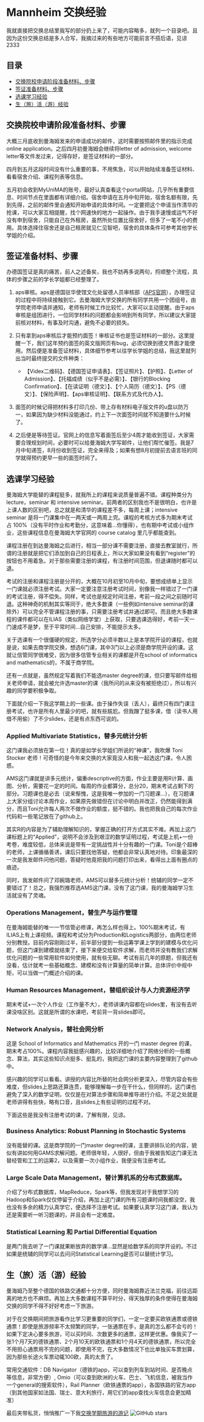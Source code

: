 # Mannheim 交换经验

我就直接把交换总结里我写的部分扔上来了，可能内容略多，就列一个目录吧。且因为这份交换总结是多人合写，我摘过来的有些地方可能前言不搭后语，见谅2333

## 目录

- [交换院校申请阶段准备材料、步骤](#1)
- [签证准备材料、步骤](#2)
- [选课学习经验](#3)
- [生（旅）活（游）经验](#4)

<h2 id="1">交换院校申请阶段准备材料、步骤</h2>

大概三月底收到曼海姆发来的申请成功的邮件，这时需要按照邮件里的指示完成online application。之后四月初曼海姆会继续将letter of admission, welcome letter等文件发过来，记得存好，是签证材料的一部分。

四月到五月这段时间没有什么重要的事，不用焦急，可以开始陆续准备签证材料、看看宿舍介绍、课程列表等信息。

五月初会收到MyUniMA的账号，最好认真查看这个portal网站，几乎所有重要信息、时间节点在里面都有详细介绍。宿舍申请在五月中旬开始，宿舍名额有限，先到先得，之前的邮件里会通知开始申请的具体时间。一定要把这个申请当作清华的抢课，可以大家互相提醒，找个网速快的地方一起操作。由于我手速慢或运气不好没有申到宿舍，只能自己在外租房，虽然所处位置比宿舍好，但多了一笔不小的费用。具体选择住宿舍还是自己租房就见仁见智吧，宿舍的具体条件可参考其他学长学姐的介绍。

<h2 id="2">签证准备材料、步骤</h2>

办德国签证是真的痛苦，前人之述备矣，我也不妨再多说两句，捋顺整个流程，具体的步骤之前的学长学姐都已经整理了。

1. aps审核。aps是德国驻华使馆文化处留德人员审核部（[APS官网](https://www.aps.org.cn/zh)），办理签证的过程中将持续接触到它。去曼海姆大学交换的所有同学共用一个团组号，由学院老师申请并通知，老师有时候工作比较忙，大家可以主动提醒。由于aps审核是组团进行，一位同学材料的问题都会影响到所有同学，所以建议大家提前核对材料，有事及时沟通，避免不必要的损失。

2. 只有拿到aps审核后才能预约面签！审核证书也是签证材料的一部分。这里提醒一下，我们这年预约面签的英文版网页有bug，必须切换到德文界面才能使用。然后便是准备签证材料，具体细节参考以往学长学姐的总结，我这里就列出当时最终提交的文件种类：

    - 【Videx二维码】、【德国签证申请表】、【签证照片】、【护照】、【Letter of Admission】、【托福成绩（似乎不是必需）】、【银行的Blocking Confirmation】、【在读证明（德文）】、【个人简历（德文）】、【PS（德文）】、【保险声明】、【aps审核证明】、【联系方式及代办人】。

3. 面签的时候记得把材料多打印几份、带上存有材料电子版文件的u盘以防万一，如果因为缺少材料没能通过，约上下一次面签时间就不知道要什么时候了。

4. 之后便是等待签证。官网上的信息写着面签后至少4周才能收到签证，大家需要合理规划时间，必要时可以给曼海姆大学写邮件，让他们帮忙催签。我是7月中旬递签，8月份收到签证，完全来得及；如果有想8月初提前去语言班的同学就得预约更早一些的面签时间了。

<h2 id="3">选课学习经验</h2>

曼海姆大学能替的课程挺多，就我所上的课程来说质量普遍不错。课程种类分为 lecture，seminar 和 intensive seminar。前两者的区别我也不是很明白，也许是上课人数的区别吧，总之就是和清华的课程差不多，每周上课；intensive seminar 是将一门课集中在一两天或一两周上完。课程的考核方式多为期末考试占 100%（没有平时作业和考勤分，这意味着…你懂得），也有期中考试或小组作业，这些课程信息在曼海姆大学官网的 course catalog 里几乎都能查到。

课程注册在到达曼海姆之后进行，相当一部分课不需要注册，直接去教室就行，所谓的注册就是把它们添加到自己的日程表上，所以大家如果没有看到“register”的按钮也不用着急。对于那些需要注册的课程，有注册时间范围，但退课随时都可以退。

考试的注册和课程注册是分开的，大概在10月初至10月中旬，要想成绩单上显示一门课就必须注册考试。大家一定要注意注册考试时间，别像我一样错过了一门课的考试注册，得不偿失。同样，考试也是规定时间注册，考前一段之间之前随时可退。这种神奇的机制其实等同于，绝大多数课（一些例如intensive seminar的课除外）可以完全不管课程注册的事，只需要注册考试并通过即可。而且绝大多数课程的课件都可以在ILIAS（类似网络学堂）上获取，只要选课选得好，考前一天一门速成不是梦，至于平常时间…自己安排，不能提示太多。

关于选课有一个很僵硬的规定，所选学分必须半数以上是本学院开设的课程，也就是说，如果去商学院交换，想选6门课，其中3门以上必须是商学院开设的课。这就让信管同学很难受，因为很多信管专业相关的课都是开在school of informatics and mathematics的，不属于商学院。

还有一点就是，虽然规定写着我们不能选master degree的课，但只要写邮件给相关老师申请，就会被允许选master的课（我所问的从来没有被拒绝过），所以有兴趣的同学要积极争取。

下面就介绍一下我这学期上的一些课。由于操作失误（丢人），最终只有四门课注册考试，也许是所有人里最少的吧，就有些尴尬。但我蹭了挺多课，借（读书人用借不用偷）了不少slides，还是有点东西可说的。

### Applied Multivariate Statistics，替多元统计分析

这门课我必须放在第一位！真的是如学长学姐们所说的“神课”，我吹爆 Toni Stocker 老师！可奇怪的是今年来交换的大家竟没人和我一起选这门课，令人困惑。

AMS这门课就是讲多元统计，偏重descriptive的方面，作业主要是用R计算、画图、分析，需要花一定的时间。每周的作业都算分，总分20，期末考试占剩下的部分。习题课也是必去（说来惭愧，这是我唯一参加的一门习题课…），在习题课上大家分组讨论本周作业，如果原先做错但在讨论中明白并改正，仍然能得到满分，而且Toni允许每人两次不做作业的额度，挺不错的。我也把我自己的每次作业代码和一些笔记放在了github上。

其实R的内容是为了辅助理解知识的，掌握正确的打开方式其实不难。再加上这门课标题上的“Applied”，说明不会涉及到艰涩的数学证明过程，考试是上机+一份考卷，难度较低，总体来说是带有一定挑战性并十分有趣的一门课。Toni是个超棒的老师，上课循循善诱，课后只要找他答疑，他都会非常认真地对待。印象最深的一次是我发邮件问他问题，答疑时他竟把我的问题打印出来，看得出上面有圈点的痕迹。

同时，我发邮件问了邓婉璐老师，AMS可以替多元统计分析！统辅的同学一定不要错过了！总之，我强烈推荐选AMS这门课，没有了这门课，我的曼海姆学习生活就没有了灵魂。

### Operations Management，替生产与运作管理

在曼海姆能替的唯一一节信管必修课，再怎么样也得上。100%期末考试，有ILIAS上有上课视频。课程和考试分为Production和Logistics两部分，由两位老师分别教授。目前内容刚刚过半，前半部分提到一些运筹学课上学到的建模与优化问题，但这门课到建模就结束了，接下来便交给软件求解，而老师并没有教我们求解优化问题的一些常用软件如何使用，就有些无聊。考试有前几年的原题，但我还有没看，估计就考一些基础概念、建模和没有计算量的简单计算。总体评价中规中矩，可以当做一门概述介绍的课。

### Human Resources Management，替组织设计与人力资源经济学

期末考试+一次个人作业（工作量不大），老师讲课内容都在slides里，有没有去听课没啥区别。这就是所谓的水课吧，考前背一背slides即可。

### Network Analysis，替社会网分析

这是 School of Informatics and Mathematics 开的一门 master degree 的课，期末考占100%。课程内容我挺感兴趣的，比较详细地介绍了网络分析的一些概念、算法，其实这些知识点挺多、挺乱的，我把这门课的主要内容整理到了github中。

感兴趣的同学可以看看。讲授的内容比所替的社会网分析更深入，尽管内容会有些难度，但slides上思路还算连贯，能够理解每一步在干什么，但同样的，这门课也避免了深入的数学证明，仅仅是在对算法步骤和简单推导进行介绍。不足之处就是老师讲得有些快，略有口音，且slides上有些证明的过程不对。

下面这些是我没有注册考试的课，了解有限，见谅。

### Business Analytics: Robust Planning in Stochastic Systems

没有能替的课。这是商学院的一门master degree的课，主要讲排队论的内容，貌似有讲如何用GAMS求解问题。老师很年轻，人很好，但由于我被告知这门课无法替经管和工工的运筹2，以及需要一次小组作业，我便没有注册考试。

### Large Scale Data Management，替计算机系的分布式数据库。

介绍了分布式数据库，MapReduce，Spark等，但我发现对于我想学习的Hadoop和Spark仅仅停留于介绍，再加上这门课的所有习题课时间我都没空，我也没有多余的精力认真学它，便选择不注册考试。如果要认真学习这门课，我认为还是需要听一听习题课的，并且会有一定难度。

### Statistical Learning 和 Partial Differential Equation
是两门我去听了一门课就果断放弃的数学课…显然是给数学系的同学开设的。不过如果是统辅的同学可以去问问Statistical Learning是否可以替统计学习。

<h2 id="4">生（旅）活（游）经验</h2>

曼海姆乃至整个德国的铁路交通都十分方便，同时曼海姆靠近法兰克福，前往远距离的地方也不麻烦。再加上大多数课程不算平时分，得天独厚的条件使得在曼海姆交换的同学不得不好好考虑一下旅游。

对于在交换期间把旅游看作比学习更重要的同学们，一定一定要买欧铁通票或德铁通票！即使是旅游频率不太频繁的同学，一张通票在手，是真的怎么都不会亏的！如果下定决心要多旅游，可以买时间、次数更多的通票，这样更优惠。像我买了一张1个月7天的德铁通票、2个月10天的欧铁通票和1个月4天的德铁通票，所以完全不用担心通票用不完的问题，即使用不完，在大多数情况下也比单独买车票划算，因为那些长途火车票动辄100欧，真的太贵了。

常用交通软件：DB Navigator（德铁的app，可以查到列车到站时间、是否晚点等信息，非常方便）, Omio（可以查到欧洲的火车、巴士、飞机信息，被我当作一个general的搜索软件），Rail Planner（欧铁通票的app），各国铁路的官方app（到其他国家如法国、瑞士、意大利旅行，用它们的app查找火车信息会更加精准）

最后夹带私货，悄悄推广一下我[交换学期旅游的游记](https://xiaochr.github.io/Travel_Journal/) ![GitHub stars](https://img.shields.io/github/stars/Xiaochr/Travel_Journal?style=social) 

